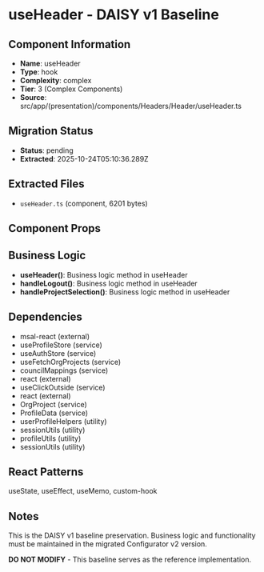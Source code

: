 # useHeader - DAISY v1 Baseline

## Component Information

- **Name**: useHeader
- **Type**: hook
- **Complexity**: complex
- **Tier**: 3 (Complex Components)
- **Source**: src/app/(presentation)/components/Headers/Header/useHeader.ts

## Migration Status

- **Status**: pending
- **Extracted**: 2025-10-24T05:10:36.289Z

## Extracted Files

- `useHeader.ts` (component, 6201 bytes)

## Component Props



## Business Logic

- **useHeader()**: Business logic method in useHeader
- **handleLogout()**: Business logic method in useHeader
- **handleProjectSelection()**: Business logic method in useHeader

## Dependencies

- msal-react (external)
- useProfileStore (service)
- useAuthStore (service)
- useFetchOrgProjects (service)
- councilMappings (service)
- react (external)
- useClickOutside (service)
- react (external)
- OrgProject (service)
- ProfileData (service)
- userProfileHelpers (utility)
- sessionUtils (utility)
- profileUtils (utility)
- sessionUtils (utility)

## React Patterns

useState, useEffect, useMemo, custom-hook

## Notes

This is the DAISY v1 baseline preservation. Business logic and functionality
must be maintained in the migrated Configurator v2 version.

**DO NOT MODIFY** - This baseline serves as the reference implementation.
